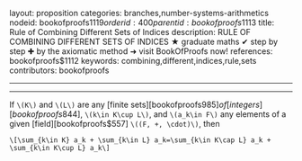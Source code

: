 layout: proposition
categories: branches,number-systems-arithmetics
nodeid: bookofproofs$1119
orderid: 400
parentid: bookofproofs$1113
title: Rule of Combining Different Sets of Indices
description: RULE OF COMBINING DIFFERENT SETS OF INDICES &#9733; graduate maths &#10004; step by step &#10010; by the axiomatic method &#10140; visit BookOfProofs now!
references: bookofproofs$1112
keywords: combining,different,indices,rule,sets
contributors: bookofproofs

---


---

If `\(K\)` and `\(L\)` are any [finite sets][bookofproofs$985] of [integers][bookofproofs$844], `\(k\in K\cup L\)`, and `\(a_k\in F\)` any elements of a given [field][bookofproofs$557] `\((F, +, \cdot)\)`, then

`\[\sum_{k\in K} a_k + \sum_{k\in L} a_k=\sum_{k\in K\cap L} a_k + \sum_{k\in K\cup L} a_k\]`
